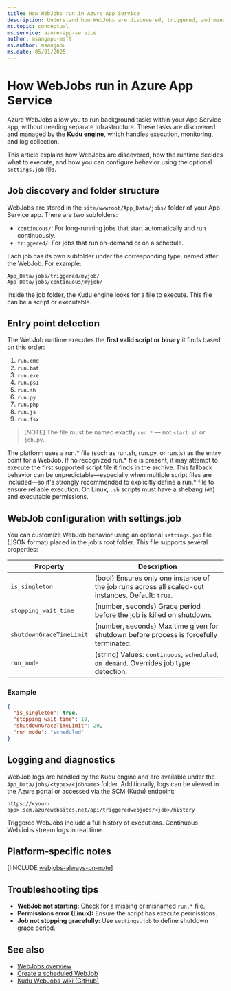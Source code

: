 ```yaml
---
title: How WebJobs run in Azure App Service
description: Understand how WebJobs are discovered, triggered, and managed by the Kudu engine in Azure App Service.
ms.topic: conceptual
ms.service: azure-app-service
author: msangapu-msft
ms.author: msangapu
ms.date: 05/01/2025
---
```


# How WebJobs run in Azure App Service

Azure WebJobs allow you to run background tasks within your App Service app, without needing separate infrastructure. These tasks are discovered and managed by the **Kudu engine**, which handles execution, monitoring, and log collection.

This article explains how WebJobs are discovered, how the runtime decides what to execute, and how you can configure behavior using the optional `settings.job` file.

## Job discovery and folder structure

WebJobs are stored in the `site/wwwroot/App_Data/jobs/` folder of your App Service app. There are two subfolders:

- `continuous/`: For long-running jobs that start automatically and run continuously.
- `triggered/`: For jobs that run on-demand or on a schedule.

Each job has its own subfolder under the corresponding type, named after the WebJob. For example:

```
App_Data/jobs/triggered/myjob/
App_Data/jobs/continuous/myjob/
```

Inside the job folder, the Kudu engine looks for a file to execute. This file can be a script or executable.

## Entry point detection

The WebJob runtime executes the **first valid script or binary** it finds based on this order:

1. `run.cmd`
2. `run.bat`
3. `run.exe`
4. `run.ps1`
5. `run.sh`
6. `run.py`
7. `run.php`
8. `run.js`
9. `run.fsx`

> [NOTE] The file must be named exactly `run.*` — not `start.sh` or `job.py`.

The platform uses a run.* file (such as run.sh, run.py, or run.js) as the entry point for a WebJob. If no recognized run.* file is present, it may attempt to execute the first supported script file it finds in the archive. This fallback behavior can be unpredictable—especially when multiple script files are included—so it's strongly recommended to explicitly define a run.* file to ensure reliable execution. On Linux, `.sh` scripts must have a shebang (`#!`) and executable permissions.

## WebJob configuration with settings.job

You can customize WebJob behavior using an optional `settings.job` file (JSON format) placed in the job's root folder. This file supports several properties:

| Property | Description |
|----------|-------------|
| `is_singleton` | (bool) Ensures only one instance of the job runs across all scaled-out instances. Default: `true`. |
| `stopping_wait_time` | (number, seconds) Grace period before the job is killed on shutdown. |
| `shutdownGraceTimeLimit` | (number, seconds) Max time given for shutdown before process is forcefully terminated. |
| `run_mode` | (string) Values: `continuous`, `scheduled`, `on_demand`. Overrides job type detection. |

### Example
```json
{
  "is_singleton": true,
  "stopping_wait_time": 10,
  "shutdownGraceTimeLimit": 20,
  "run_mode": "scheduled"
}
```

## Logging and diagnostics

WebJob logs are handled by the Kudu engine and are available under the `App_Data/jobs/<type>/<jobname>` folder. Additionally, logs can be viewed in the Azure portal or accessed via the SCM (Kudu) endpoint:

```
https://<your-app>.scm.azurewebsites.net/api/triggeredwebjobs/<job>/history
```

Triggered WebJobs include a full history of executions. Continuous WebJobs stream logs in real time.

## Platform-specific notes

[!INCLUDE [webjobs-always-on-note](../../includes/webjobs-always-on-note.md)]

## Troubleshooting tips

- **WebJob not starting:** Check for a missing or misnamed `run.*` file.
- **Permissions error (Linux):** Ensure the script has execute permissions.
- **Job not stopping gracefully:** Use `settings.job` to define shutdown grace period.

## See also

- [WebJobs overview](overview-webjobs.md)
- [Create a scheduled WebJob](quickstart-webjobs.md)
- [Kudu WebJobs wiki (GitHub)](https://github.com/projectkudu/kudu/wiki/WebJobs)

